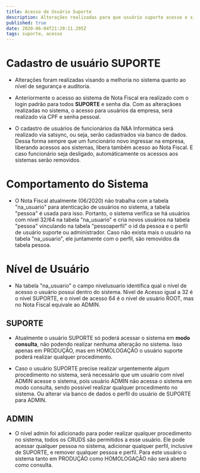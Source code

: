 ```yaml
---
title: Acesso de Usuário Suporte
description: Alterações realizadas para que usuário suporte acesse o sistema do Nota Fiscal
published: true
date: 2020-06-04T21:29:11.295Z
tags: suporte, acesso
---
```


# Cadastro de usuário SUPORTE

* Alterações foram realizadas visando a melhoria no sistema quanto ao nível de segurança e auditoria.

* Anteriormente o acesso ao sistema de Nota Fiscal era realizado com o login padrão para todos **SUPORTE** e senha dia. Com as alteraçãoes realizadas no sistema, o acesso para usuários da empresa, será realizado via CPF e senha pessoal.

* O cadastro de usuários de funcionários da N&A Informática será realizado via satsync, ou seja, serão cadastrados via banco de dados. Dessa forma sempre que um funcionário novo ingressar na empresa, liberando acessos aos sistemas, libera também acesso ao Nota Fiscal. E caso funcionário seja desligado, automáticamente os acessos aos sistemas serão removidos.

# Comportamento do Sistema

* O Nota Fiscal atualmente (06/2020) não trabalha com a tabela "na_usuario" para atenticação de usuários no sistema, a tabela "pessoa" é usada para isso. Portanto, o sistema verifica se há usuários com nível 32/64 na tabela "na_usuario" e cria novos usuários na tabela "pessoa" vinculando na tabela "pessoaperfil" o id da pessoa e o perfil de usuário suporte ou administrador. Caso não exista mais o usuário na tabela "na_usuario", ele juntamente com o perfil, são removidos da tabela pessoa.

# Nível de Usuário

* Na tabela "na_usuario" o campo nivelusuario identifica qual o nível de acesso o usuário possui dentro do sistema. Nivel de Acesso igual a 32 é o nível SUPORTE, e o nivel de acesso 64 é o nivel de usuário ROOT, mas no Nota Fiscal equivale ao ADMIN.

## SUPORTE

* Atualmente o usuário SUPORTE só poderá acessar o sistema em **modo consulta**, não podendo realizar nenhuma alteração no sistema. Isso apenas em PRODUÇÂO, mas em HOMOLOGAÇÂO o usuário suporte poderá realizar qualquer procedimento.

* Caso o usuário SUPORTE precise realizar urgentemente algum procedimento no sistema, será necessário que um usuário com nível ADMIN acesse o sistema, pois usuário ADMIN não acessa o sistema em modo consulta, sendo  possivel realizar qualquer procedimento no sistema. Ou alterar via banco de dados o perfil do usuário de SUPORTE para ADMIN.

## ADMIN

* O nível admin foi adicionado para poder realizar qualquer procedimento no sistema, todos os CRUDS são permitidos a esse usuário. Ele pode acessar qualquer pessoa no sistema, adicionar qualquer perfil, inclusive de SUPORTE, e remover qualquer pessoa e perfil. Para este usuário o sistema tanto em PRODUÇÃO como HOMOLOGAÇÂO não será aberto como consulta.












